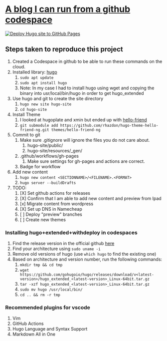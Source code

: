 # [A blog I can run from a github codespace](https://yordan.llc)
[![Deploy Hugo site to GitHub Pages](https://github.com/fyordan/blog-from-codespace/actions/workflows/gh-pages.yml/badge.svg)](https://github.com/fyordan/blog-from-codespace/actions/workflows/gh-pages.yml)

## Steps taken to reproduce this project

1. Created a Codespace in github to be able to run these commands on the cloud.
2. Installed library: [hugo](https://gohugo.io/installation/linux/)
   1. `sudo apt update`
   2. `sudo apt install hugo`
   3. Note: In my case I had to install hugo using wget and copying the binary into usr/local/bin/hugo in order to get hugo_extended
3. Use hugo and git to create the site directory
   1. `hugo new site hugo-site`
   2. `cd hugo-site`
4. Install Theme
   1. I looked at hugoplate and xmin but ended up with [hello-friend](https://themes.gohugo.io/themes/hugo-theme-hello-friend-ng/)
   2. `git submodule add https://github.com/rhazdon/hugo-theme-hello-friend-ng.git themes/hello-friend-ng`
6. Commit to git
   1. Make sure .gitignore will ignore the files you do not care about.
      1. hugo-site/public/
      2. hugo-site/resources/_gen/
   2. .github/workflows/gh-pages
      1. Make sure settings for gh-pages and actions are correct.
   3. Badge for workflow
7. Add new content
   1. `hugo new content <SECTIONNAME>/<FILENAME>.<FORMAT>`
   2. `hugo server --buildDrafts`
8. TODO:
   1. [X] Set github actions for releases
   2. [X] Confirm that I am able to add new content and preview from Ipad
   3. [x] Migrate content from wordpress
   4. [X] Set up DNS in Namecheap
   5. [ ] Deploy "preview" branches
   6. [ ] Create new themes

### Installing hugo+extended+withdeploy in codespaces
1. Find the release version in the official github [here](https://github.com/gohugoio/hugo/releases)
2. Find your architecture using `sudo uname -i`
3. Remove old versions of hugo (use `which hugo` to find the existing one)
4. Based on architecture and version number, run the following commands:
   1. `mkdir tmp && cd tmp`
   2. `wget https://github.com/gohugoio/hugo/releases/download/v<latest-version>/hugo_extended_<latest-version>_Linux-64bit.tar.gz`
   3. `tar -xzf hugo_extended_<latest-version>_Linux-64bit.tar.gz`
   4. `sudo mv hugo /usr/local/bin/`
   5. `cd .. && rm -r tmp`

### Recommended plugins for vscode
1. Vim
2. GitHub Actions
3. Hugo Language and Syntax Support
4. Markdown All in One
